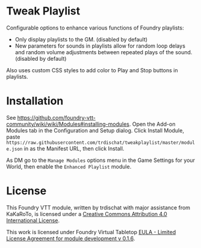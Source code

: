 # Tweak Playlist
Configurable options to enhance various functions of Foundry playlists:
* Only display playlists to the GM. (disabled by default)
* New parameters for sounds in playlists allow for random loop delays and random volume adjustments between repeated plays of the sound.  (disabled by default)

Also uses custom CSS styles to add color to Play and Stop buttons in playlists.

# Installation
See https://github.com/foundry-vtt-community/wiki/wiki/Modules#installing-modules. Open the Add-on Modules tab in the Configuration and Setup dialog. Click Install Module, paste `https://raw.githubusercontent.com/trdischat/tweakplaylist/master/module.json` in as the Manifest URL, then click Install.

As DM go to the `Manage Modules` options menu in the Game Settings for your World, then enable the `Enhanced Playlist` module.

# License
This Foundry VTT module, written by trdischat with major assistance from KaKaRoTo, is licensed under a [Creative Commons Attribution 4.0 International License](http://creativecommons.org/licenses/by/4.0/).

This work is licensed under Foundry Virtual Tabletop [EULA - Limited License Agreement for module development v 0.1.6](http://foundryvtt.com/pages/license.html).
